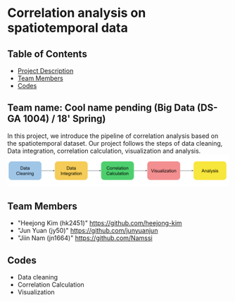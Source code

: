 # Correlation analysis on spatiotemporal data

## Table of Contents
* [Project Description](#project-description)
* [Team Members](#team-members)
* [Codes](#codes)

## <a name="project-description"><a/>Team name: Cool name pending (Big Data (DS-GA 1004) / 18' Spring)
 In this project, we introduce the pipeline of correlation analysis based on the spatiotemporal dataset. Our project follows the steps of data cleaning, Data integration, correlation calculation, visualization and analysis. 
![Picture](https://github.com/DS-GA1004/Cool_name_pending/blob/master/pipeline.png)

## <a name="team-members"><a/>Team Members
  * "Heejong Kim (hk2451)" <https://github.com/heejong-kim>
  * "Jun Yuan (jy50)" <https://github.com/junyuanjun>
  * "Jiin Nam (jn1664)" <https://github.com/Namssi>
 
## <a name="codes"><a/>Codes
 * Data cleaning
 * Correlation Calculation
 * Visualization
 
